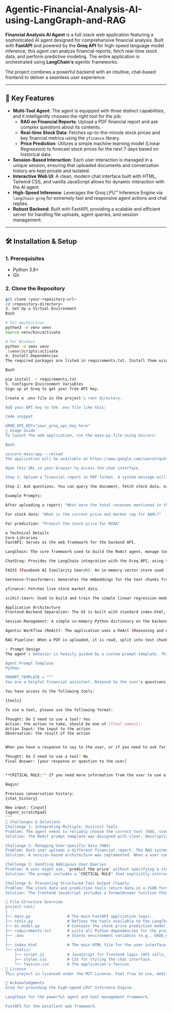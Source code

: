 # Agentic-Financial-Analysis-AI-using-LangGraph-and-RAG

**Financial Analysis AI Agent** is a full-stack web application featuring a sophisticated AI agent designed for comprehensive financial analysis. Built with **FastAPI** and powered by the **Groq API** for high-speed language model inference, this agent can analyze financial reports, fetch real-time stock data, and perform predictive modeling. The entire application is orchestrated using **LangChain's** agentic frameworks.

The project combines a powerful backend with an intuitive, chat-based frontend to deliver a seamless user experience.

---

## 🌟 Key Features

- **Multi-Tool Agent**: The agent is equipped with three distinct capabilities, and it intelligently chooses the right tool for the job:
  - **RAG on Financial Reports**: Upload a PDF financial report and ask complex questions about its contents.
  - **Real-time Stock Data**: Fetches up-to-the-minute stock prices and key financial metrics using the `yfinance` library.
  - **Price Prediction**: Utilizes a simple machine learning model (Linear Regression) to forecast stock prices for the next 7 days based on historical data.
- **Session-Based Interaction**: Each user interaction is managed in a unique session, ensuring that uploaded documents and conversation history are kept private and isolated.
- **Interactive Web UI**: A clean, modern chat interface built with HTML, Tailwind CSS, and vanilla JavaScript allows for dynamic interaction with the AI agent.
- **High-Speed Inference**: Leverages the Groq LPU™ Inference Engine via `langchain-groq` for extremely fast and responsive agent actions and chat replies.
- **Robust Backend**: Built with FastAPI, providing a scalable and efficient server for handling file uploads, agent queries, and session management.

---

## 🛠️ Installation & Setup

### 1. Prerequisites

- Python 3.8+
- Git

### 2. Clone the Repository

```bash
git clone <your-repository-url>
cd <repository-directory>
3. Set Up a Virtual Environment
Bash

# For macOS/Linux
python3 -m venv venv
source venv/bin/activate

# For Windows
python -m venv venv
.\venv\Scripts\activate
4. Install Dependencies
The required packages are listed in requirements.txt. Install them using pip:

Bash

pip install -r requirements.txt
5. Configure Environment Variables
Sign up at Groq to get your free API key.

Create a .env file in the project's root directory.

Add your API key to the .env file like this:

Code snippet

GROQ_API_KEY="your_groq_api_key_here"
🚀 Usage Guide
To launch the web application, run the main.py file using Uvicorn:

Bash

uvicorn main:app --reload
The application will be available at https://www.google.com/search?q=http://127.0.0.1:8000.

Open this URL in your browser to access the chat interface.

Step 1: Upload a financial report in PDF format. A system message will confirm when it's processed.

Step 2: Ask questions. You can query the document, fetch stock data, or ask for a price prediction.

Example Prompts:

After uploading a report: "What were the total revenues mentioned in the document?"

For stock data: "What is the current price and market cap for AAPL?"

For prediction: "Predict the stock price for NVDA"

⚙️ Technical Details
Core Libraries
FastAPI: Serves as the web framework for the backend API.

LangChain: The core framework used to build the ReAct agent, manage tools, and orchestrate the LLM workflow.

ChatGroq: Provides the LangChain integration with the Groq API, using the llama3-8b-8192 model.

FAISS (Facebook AI Similarity Search): An in-memory vector store used for the RAG functionality.

Sentence-Transformers: Generates the embeddings for the text chunks from the uploaded PDF.

yfinance: Fetches live stock market data.

scikit-learn: Used to build and train the simple linear regression model for price prediction.

Application Architecture
Frontend-Backend Separation: The UI is built with standard index.html, style.css, and script.js files, which communicate with a completely separate FastAPI backend.

Session Management: A simple in-memory Python dictionary on the backend tracks each user session via a unique session_id. Each session contains its own vector database, agent executor, and conversation memory.

Agentic Workflow (ReAct): The application uses a ReAct (Reasoning and Acting) agent. The agent receives a prompt, thinks about which tool to use, executes the tool with the necessary input, observes the result, and repeats this loop until it can provide a final answer.

RAG Pipeline: When a PDF is uploaded, it is read, split into text chunks, converted into vector embeddings, and stored in a session-specific FAISS vector store for fast retrieval.

💡 Prompt Design
The agent's behavior is heavily guided by a custom prompt template. This template instructs the agent on how to reason, use tools, and format its output. A critical part of the prompt ensures the agent is proactive in asking for clarification.

Agent Prompt Template
Python

PROMPT_TEMPLATE = """
You are a helpful financial assistant. Respond to the user's questions as best as you can.

You have access to the following tools:

{tools}

To use a tool, please use the following format:

Thought: Do I need to use a tool? Yes
Action: the action to take, should be one of [{tool_names}]
Action Input: the input to the action
Observation: the result of the action


When you have a response to say to the user, or if you need to ask for more information, you MUST use the format:

Thought: Do I need to use a tool? No
Final Answer: [your response or question to the user]


**CRITICAL RULE:** If you need more information from the user to use a tool (e.g., a stock ticker symbol), you MUST stop and ask the user for it by using the "Final Answer" format. Do not try to guess or make up information.

Begin!

Previous conversation history:
{chat_history}

New input: {input}
{agent_scratchpad}
"""
🧠 Challenges & Solutions
Challenge 1: Integrating Multiple, Distinct Tools
Problem: The agent needs to reliably choose the correct tool (RAG, stock fetcher, or predictor) based on the user's query.
Solution: The ReAct prompt template was designed with clear, descriptive tool names and descriptions. This gives the LLM the necessary context to make an informed decision on which tool to use.

Challenge 2: Managing User-Specific Data (RAG)
Problem: Each user uploads a different financial report. The RAG system must only query the document relevant to the current user.
Solution: A session-based architecture was implemented. When a user connects, they get a unique session_id. The FAISS vector store is created and stored in a dictionary keyed by this session_id, ensuring complete data isolation between users.

Challenge 3: Handling Ambiguous User Queries
Problem: A user might ask, "predict the price" without specifying a stock ticker. The agent could fail or hallucinate a ticker.
Solution: The prompt includes a "CRITICAL RULE" that explicitly instructs the agent to stop and ask the user for missing information before using a tool. This makes the agent more robust and interactive.

Challenge 4: Presenting Structured Tool Output Cleanly
Problem: The stock data and prediction tools return data in a JSON format, which is not user-friendly if displayed as a raw string.
Solution: The frontend JavaScript includes a formatAnswer function that detects JSON-like strings in the agent's response. It then parses this string and renders it as a neatly formatted HTML block, improving readability.

📂 File Structure Overview
project-root/
│
├── main.py                # The main FastAPI application logic.
├── tools.py               # Defines the tools available to the LangChain agent.
├── ml_model.py            # Contains the stock price prediction model logic.
├── requirements.txt       # Lists all Python dependencies for the project.
├── .env                   # Stores environment variables (e.g., GROQ_API_KEY).
│
├── index.html             # The main HTML file for the user interface.
└── static/
    ├── script.js          # JavaScript for frontend logic (API calls, DOM manipulation).
    ├── styles.css         # CSS for styling the chat interface.
    └── favicon.ico        # The application's favicon.
📄 License
This project is licensed under the MIT License. Feel free to use, modify, and distribute it for personal or professional use.

🙌 Acknowledgments
Groq for providing the high-speed LPU™ Inference Engine.

LangChain for the powerful agent and tool management framework.

FastAPI for the excellent web framework.


